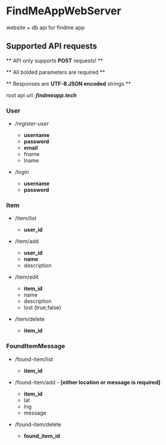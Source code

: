 # FindMeAppWebServer
website + db api for findme app

## Supported API requests
** API only supports **POST** requests! **

** All bolded parameters are required **

** Responses are **UTF-8 JSON encoded** strings **

root api url: **_findmeapp.tech_**

### User
- */register-user*
  - **username**
  - **password**
  - **email**
  - fname
  - lname

- */login*
  - **username**
  - **password**

### Item
- /item/list
  - **user_id**
  
- /item/add
  - **user_id**
  - **name**
  - description
  
- /item/edit
  - **item_id**
  - name
  - description
  - lost (true,false)
  
- /item/delete
  - **item_id**

### FoundItemMessage
- /found-item/list
  - **item_id**
  
- /found-item/add  - **[either location or message is required]**
  - **item_id**
  - lat
  - lng
  - message

- /found-item/delete
  - **found_item_id**
